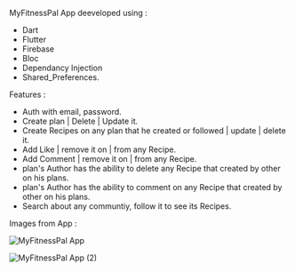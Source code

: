 MyFitnessPal App deeveloped using :
- Dart 
- Flutter
- Firebase
- Bloc
- Dependancy Injection
- Shared_Preferences.

Features :
- Auth with email, password.
- Create plan | Delete | Update it.
- Create Recipes on any plan that he created or followed | update | delete it.
- Add Like | remove it on | from any Recipe.
- Add Comment | remove it on | from any Recipe.
- plan's Author has the ability to delete any Recipe that created by other on his plans.
- plan's Author has the ability to comment on any Recipe that created by other on his plans.
- Search about any communtiy, follow it to see its Recipes.

Images from App :

![MyFitnessPal App](https://user-images.githubusercontent.com/101535118/218357233-0a2adff5-8fd9-46ce-ae2c-db9c585f9c53.jpg)

![MyFitnessPal App (2)](https://user-images.githubusercontent.com/101535118/220873587-f86dfefa-9c32-400a-bef4-47022bf4d986.jpg)

